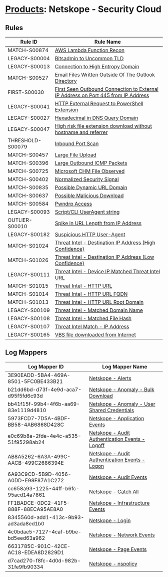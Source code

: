 # [Products](README.md): Netskope - Security Cloud

## Rules

|Rule ID|Rule Name|
|----|----|
|MATCH-S00874|[AWS Lambda Function Recon](../rules/MATCH-S00874.md)|
|LEGACY-S00004|[Bitsadmin to Uncommon TLD](../rules/LEGACY-S00004.md)|
|LEGACY-S00013|[Connection to High Entropy Domain](../rules/LEGACY-S00013.md)|
|MATCH-S00527|[Email Files Written Outside Of The Outlook Directory](../rules/MATCH-S00527.md)|
|FIRST-S00030|[First Seen Outbound Connection to External IP Address on Port 445 from IP Address](../rules/FIRST-S00030.md)|
|LEGACY-S00041|[HTTP External Request to PowerShell Extension](../rules/LEGACY-S00041.md)|
|LEGACY-S00027|[Hexadecimal in DNS Query Domain](../rules/LEGACY-S00027.md)|
|LEGACY-S00047|[High risk file extension download without hostname and referrer](../rules/LEGACY-S00047.md)|
|THRESHOLD-S00079|[Inbound Port Scan](../rules/THRESHOLD-S00079.md)|
|MATCH-S00457|[Large File Upload](../rules/MATCH-S00457.md)|
|MATCH-S00396|[Large Outbound ICMP Packets](../rules/MATCH-S00396.md)|
|MATCH-S00725|[Microsoft CHM File Observed](../rules/MATCH-S00725.md)|
|MATCH-S00402|[Normalized Security Signal](../rules/MATCH-S00402.md)|
|MATCH-S00835|[Possible Dynamic URL Domain](../rules/MATCH-S00835.md)|
|MATCH-S00637|[Possible Malicious Download](../rules/MATCH-S00637.md)|
|MATCH-S00584|[Pwndrp Access](../rules/MATCH-S00584.md)|
|LEGACY-S00093|[Script/CLI UserAgent string](../rules/LEGACY-S00093.md)|
|OUTLIER-S00010|[Spike in URL Length from IP Address](../rules/OUTLIER-S00010.md)|
|LEGACY-S00182|[Suspicious HTTP User-Agent](../rules/LEGACY-S00182.md)|
|MATCH-S01024|[Threat Intel - Destination IP Address (High Confidence)](../rules/MATCH-S01024.md)|
|MATCH-S01026|[Threat Intel - Destination IP Address (Low Confidence)](../rules/MATCH-S01026.md)|
|LEGACY-S00111|[Threat Intel - Device IP Matched Threat Intel URL](../rules/LEGACY-S00111.md)|
|MATCH-S01015|[Threat Intel - HTTP URL](../rules/MATCH-S01015.md)|
|MATCH-S01014|[Threat Intel - HTTP URL FQDN](../rules/MATCH-S01014.md)|
|MATCH-S01013|[Threat Intel - HTTP URL Root Domain](../rules/MATCH-S01013.md)|
|LEGACY-S00109|[Threat Intel - Matched Domain Name](../rules/LEGACY-S00109.md)|
|LEGACY-S00108|[Threat Intel - Matched File Hash](../rules/LEGACY-S00108.md)|
|LEGACY-S00107|[Threat Intel Match - IP Address](../rules/LEGACY-S00107.md)|
|LEGACY-S00165|[VBS file downloaded from Internet](../rules/LEGACY-S00165.md)|


## Log Mappers

|Log Mapper ID|Log Mapper Name|
|----|----|
|3E90EADD-5BA4-469A-8501-5FC0BE433B21|[Netskope - Alerts](../mappings/3E90EADD-5BA4-469A-8501-5FC0BE433B21.md)|
|b21dd6bd-d73f-4e9d-aca7-d95f5fd6c93d|[Netskope - Anomaly - Bulk Download](../mappings/b21dd6bd-d73f-4e9d-aca7-d95f5fd6c93d.md)|
|bb41f15f-99b4-4f6b-aa69-83e1119d4810|[Netskope - Anomaly - User Shared Credentials](../mappings/bb41f15f-99b4-4f6b-aa69-83e1119d4810.md)|
|5973FCD7-7D5A-4BDF-BB58-4AB6868D428C|[Netskope - Application Events](../mappings/5973FCD7-7D5A-4BDF-BB58-4AB6868D428C.md)|
|e0c69b8a-2fde-4e4c-a535-51f95298ab24|[Netskope - Audit Authentication Events - Logoff](../mappings/e0c69b8a-2fde-4e4c-a535-51f95298ab24.md)|
|AB8A5262-6A3A-499C-AACB-499C2686394E|[Netskope - Audit Authentication Events - Logon](../mappings/AB8A5262-6A3A-499C-AACB-499C2686394E.md)|
|6A93C9CD-5B9D-4056-A0DD-E98F87A1C272|[Netskope - Audit Events](../mappings/6A93C9CD-5B9D-4056-A0DD-E98F87A1C272.md)|
|cc658a93-1225-44ff-b6fc-95acd14a7861|[Netskope - Catch All](../mappings/cc658a93-1225-44ff-b6fc-95acd14a7861.md)|
|FF1BADCE-0DC2-41F5-888F-88ECA95AE8A0|[Netskope - Infrastructure Events](../mappings/FF1BADCE-0DC2-41F5-888F-88ECA95AE8A0.md)|
|8345560d-add1-413c-9b93-ad3ada8ed1b0|[Netskope - Login](../mappings/8345560d-add1-413c-9b93-ad3ada8ed1b0.md)|
|4c0bdae5-7127-4caf-b9be-bd5eed63a962|[Netskope - Network Events](../mappings/4c0bdae5-7127-4caf-b9be-bd5eed63a962.md)|
|6631785C-901C-42CE-AC18-EDEA8D2829D1|[Netskope - Page Events](../mappings/6631785C-901C-42CE-AC18-EDEA8D2829D1.md)|
|d7cad270-f8fc-4d0d-982b-31fe9fb90334|[Netskope - nspolicy](../mappings/d7cad270-f8fc-4d0d-982b-31fe9fb90334.md)|


